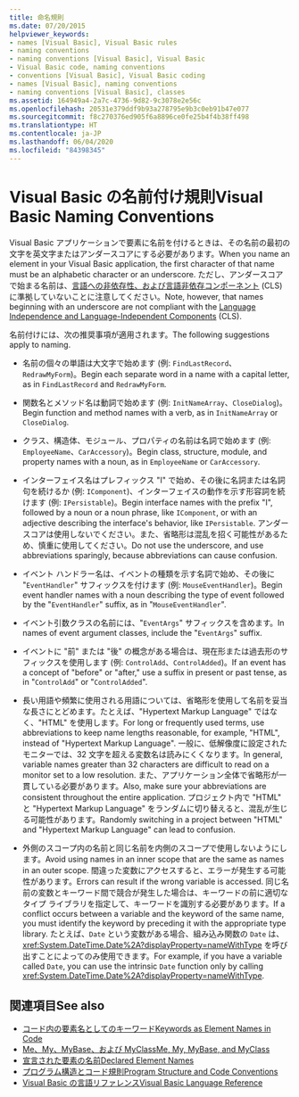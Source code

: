 ```yaml
---
title: 命名規則
ms.date: 07/20/2015
helpviewer_keywords:
- names [Visual Basic], Visual Basic rules
- naming conventions
- naming conventions [Visual Basic], Visual Basic
- Visual Basic code, naming conventions
- conventions [Visual Basic], Visual Basic coding
- names [Visual Basic], naming conventions
- naming conventions [Visual Basic], classes
ms.assetid: 164949a4-2a7c-4736-9d82-9c3078e2e56c
ms.openlocfilehash: 20531e379ddf9b93a278795e9b3c0eb91b47e077
ms.sourcegitcommit: f8c270376ed905f6a8896ce0fe25b4f4b38ff498
ms.translationtype: HT
ms.contentlocale: ja-JP
ms.lasthandoff: 06/04/2020
ms.locfileid: "84398345"
---
```

# <a name="visual-basic-naming-conventions"></a><span data-ttu-id="21036-102">Visual Basic の名前付け規則</span><span class="sxs-lookup"><span data-stu-id="21036-102">Visual Basic Naming Conventions</span></span>
<span data-ttu-id="21036-103">Visual Basic アプリケーションで要素に名前を付けるときは、その名前の最初の文字を英文字またはアンダースコアにする必要があります。</span><span class="sxs-lookup"><span data-stu-id="21036-103">When you name an element in your Visual Basic application, the first character of that name must be an alphabetic character or an underscore.</span></span> <span data-ttu-id="21036-104">ただし、アンダースコアで始まる名前は、[言語への非依存性、および言語非依存コンポーネント](../../../standard/language-independence-and-language-independent-components.md) (CLS) に準拠していないことに注意してください。</span><span class="sxs-lookup"><span data-stu-id="21036-104">Note, however, that names beginning with an underscore are not compliant with the [Language Independence and Language-Independent Components](../../../standard/language-independence-and-language-independent-components.md) (CLS).</span></span>  
  
 <span data-ttu-id="21036-105">名前付けには、次の推奨事項が適用されます。</span><span class="sxs-lookup"><span data-stu-id="21036-105">The following suggestions apply to naming.</span></span>  
  
- <span data-ttu-id="21036-106">名前の個々の単語は大文字で始めます (例: `FindLastRecord`、`RedrawMyForm`)。</span><span class="sxs-lookup"><span data-stu-id="21036-106">Begin each separate word in a name with a capital letter, as in `FindLastRecord` and `RedrawMyForm`.</span></span>  
  
- <span data-ttu-id="21036-107">関数名とメソッド名は動詞で始めます (例: `InitNameArray`、`CloseDialog`)。</span><span class="sxs-lookup"><span data-stu-id="21036-107">Begin function and method names with a verb, as in `InitNameArray` or `CloseDialog`.</span></span>  
  
- <span data-ttu-id="21036-108">クラス、構造体、モジュール、プロパティの名前は名詞で始めます (例: `EmployeeName`、`CarAccessory`)。</span><span class="sxs-lookup"><span data-stu-id="21036-108">Begin class, structure, module, and property names with a noun, as in `EmployeeName` or `CarAccessory`.</span></span>  
  
- <span data-ttu-id="21036-109">インターフェイス名はプレフィックス "I" で始め、その後に名詞または名詞句を続けるか (例: `IComponent`)、インターフェイスの動作を示す形容詞を続けます (例: `IPersistable`)。</span><span class="sxs-lookup"><span data-stu-id="21036-109">Begin interface names with the prefix "I", followed by a noun or a noun phrase, like `IComponent`, or with an adjective describing the interface's behavior, like `IPersistable`.</span></span> <span data-ttu-id="21036-110">アンダースコアは使用しないでください。また、省略形は混乱を招く可能性があるため、慎重に使用してください。</span><span class="sxs-lookup"><span data-stu-id="21036-110">Do not use the underscore, and use abbreviations sparingly, because abbreviations can cause confusion.</span></span>  
  
- <span data-ttu-id="21036-111">イベント ハンドラー名は、イベントの種類を示す名詞で始め、その後に "`EventHandler`" サフィックスを付けます (例: `MouseEventHandler`)。</span><span class="sxs-lookup"><span data-stu-id="21036-111">Begin event handler names with a noun describing the type of event followed by the "`EventHandler`" suffix, as in "`MouseEventHandler`".</span></span>  
  
- <span data-ttu-id="21036-112">イベント引数クラスの名前には、"`EventArgs`" サフィックスを含めます。</span><span class="sxs-lookup"><span data-stu-id="21036-112">In names of event argument classes, include the "`EventArgs`" suffix.</span></span>  
  
- <span data-ttu-id="21036-113">イベントに "前" または "後" の概念がある場合は、現在形または過去形のサフィックスを使用します (例: `ControlAdd`、`ControlAdded`)。</span><span class="sxs-lookup"><span data-stu-id="21036-113">If an event has a concept of "before" or "after," use a suffix in present or past tense, as in "`ControlAdd`" or "`ControlAdded`".</span></span>  
  
- <span data-ttu-id="21036-114">長い用語や頻繁に使用される用語については、省略形を使用して名前を妥当な長さにとどめます。たとえば、"Hypertext Markup Language" ではなく、"HTML" を使用します。</span><span class="sxs-lookup"><span data-stu-id="21036-114">For long or frequently used terms, use abbreviations to keep name lengths reasonable, for example, "HTML", instead of "Hypertext Markup Language".</span></span> <span data-ttu-id="21036-115">一般に、低解像度に設定されたモニターでは、32 文字を超える変数名は読みにくくなります。</span><span class="sxs-lookup"><span data-stu-id="21036-115">In general, variable names greater than 32 characters are difficult to read on a monitor set to a low resolution.</span></span> <span data-ttu-id="21036-116">また、アプリケーション全体で省略形が一貫している必要があります。</span><span class="sxs-lookup"><span data-stu-id="21036-116">Also, make sure your abbreviations are consistent throughout the entire application.</span></span> <span data-ttu-id="21036-117">プロジェクト内で "HTML" と "Hypertext Markup Language" をランダムに切り替えると、混乱が生じる可能性があります。</span><span class="sxs-lookup"><span data-stu-id="21036-117">Randomly switching in a project between "HTML" and "Hypertext Markup Language" can lead to confusion.</span></span>  
  
- <span data-ttu-id="21036-118">外側のスコープ内の名前と同じ名前を内側のスコープで使用しないようにします。</span><span class="sxs-lookup"><span data-stu-id="21036-118">Avoid using names in an inner scope that are the same as names in an outer scope.</span></span> <span data-ttu-id="21036-119">間違った変数にアクセスすると、エラーが発生する可能性があります。</span><span class="sxs-lookup"><span data-stu-id="21036-119">Errors can result if the wrong variable is accessed.</span></span> <span data-ttu-id="21036-120">同じ名前の変数とキーワード間で競合が発生した場合は、キーワードの前に適切なタイプ ライブラリを指定して、キーワードを識別する必要があります。</span><span class="sxs-lookup"><span data-stu-id="21036-120">If a conflict occurs between a variable and the keyword of the same name, you must identify the keyword by preceding it with the appropriate type library.</span></span> <span data-ttu-id="21036-121">たとえば、`Date` という変数がある場合、組み込み関数の `Date` は、<xref:System.DateTime.Date%2A?displayProperty=nameWithType> を呼び出すことによってのみ使用できます。</span><span class="sxs-lookup"><span data-stu-id="21036-121">For example, if you have a variable called `Date`, you can use the intrinsic `Date` function only by calling <xref:System.DateTime.Date%2A?displayProperty=nameWithType>.</span></span>  
  
## <a name="see-also"></a><span data-ttu-id="21036-122">関連項目</span><span class="sxs-lookup"><span data-stu-id="21036-122">See also</span></span>

- [<span data-ttu-id="21036-123">コード内の要素名としてのキーワード</span><span class="sxs-lookup"><span data-stu-id="21036-123">Keywords as Element Names in Code</span></span>](keywords-as-element-names-in-code.md)
- [<span data-ttu-id="21036-124">Me、My、MyBase、および MyClass</span><span class="sxs-lookup"><span data-stu-id="21036-124">Me, My, MyBase, and MyClass</span></span>](me-my-mybase-and-myclass.md)
- [<span data-ttu-id="21036-125">宣言された要素の名前</span><span class="sxs-lookup"><span data-stu-id="21036-125">Declared Element Names</span></span>](../language-features/declared-elements/declared-element-names.md)
- [<span data-ttu-id="21036-126">プログラム構造とコード規則</span><span class="sxs-lookup"><span data-stu-id="21036-126">Program Structure and Code Conventions</span></span>](program-structure-and-code-conventions.md)
- [<span data-ttu-id="21036-127">Visual Basic の言語リファレンス</span><span class="sxs-lookup"><span data-stu-id="21036-127">Visual Basic Language Reference</span></span>](../../language-reference/index.md)
